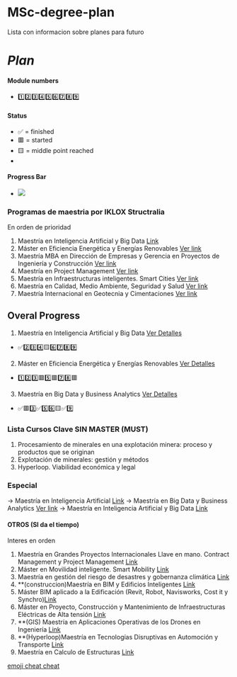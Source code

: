 # MSc-degree-plan
Lista con informacion sobre planes para futuro

# *Plan*
#### Module numbers
* :one::two::three::four::five::six::seven::eight::nine:
#### Status
* :white_check_mark: = finished
* :red_square: = started
* :yellow_square: = middle point reached
* 
#### Progress Bar
* ![](https://us-central1-progress-markdown.cloudfunctions.net/progress/1)

### Programas de maestria por IKLOX Structralia

En orden de prioridad
1. Maestría en Inteligencia Artificial y Big Data [Link](https://www.structuralia.com/formacion/master-ia-big-data)
2. Máster en Eficiencia Energética y Energías Renovables [Ver link](https://www.structuralia.com/formacion/master-en-eficiencia-energetica-y-energias-renovables)
3. Maestría MBA en Dirección de Empresas y Gerencia en Proyectos de Ingeniería y Construcción [Ver link](https://www.structuralia.com/formacion/master-mba-en-direccion-de-empresas-y-gerencia-en-proyectos-de-ingenieria-y-construccion)
4. Maestría en Project Management [Ver link](https://www.structuralia.com/formacion/master-en-project-management)
5. Maestría en Infraestructuras inteligentes. Smart Cities [Ver link](https://www.structuralia.com/formacion/master-en-infraestructuras-inteligentes-smart-cities)
6. Maestría en Calidad, Medio Ambiente, Seguridad y Salud [Ver link](https://www.structuralia.com/formacion/master-calidad-medio-ambiente-seguridad-salud)
7. Maestría Internacional en Geotecnia y Cimentaciones [Ver link](https://www.structuralia.com/formacion/master-internacional-geotecnia-cimentaciones)

## Overal Progress

1. Maestría en Inteligencia Artificial y Big Data [Ver Detalles](https://github.com/jotagectti/MSc-Inteligencia-Artificial-y-Big-Data)
* :white_check_mark::two::three::four::yellow_square::six::seven::eight::nine:
2. Máster en Eficiencia Energética y Energías Renovables [Ver Detalles](https://github.com/jotagectti/MSc-Eficiencia-Energetica-y-Energias-Renovables)
* :one::two::three::red_square::five::red_square::seven::eight::red_square:
3. Maestría en Big Data y Business Analytics [Ver Detalles](https://github.com/jotagectti/MSc-Big-Data-y-Business-Analytics)
* :white_check_mark::red_square::three::white_check_mark::five::six::yellow_square::white_check_mark::nine:

### Lista Cursos Clave SIN MASTER (MUST)
1. Procesamiento de minerales en una explotación minera: proceso y productos que se originan
2. Explotación de minerales: gestión y métodos
3. Hyperloop. Viabilidad económica y legal
### Especial
-> Maestría en Inteligencia Artificial [Link](https://www.structuralia.com/formacion/master-inteligencia-artificial-gestion-implantacion-modelos)
-> Maestría en Big Data y Business Analytics [Ver link](https://www.structuralia.com/formacion/master-en-big-data-y-business-analytics)
-> Maestría en Inteligencia Artificial y Big Data [Link](https://www.structuralia.com/formacion/master-ia-big-data)

#### OTROS (SI da el tiempo)
Interes en orden
1. Maestría en Grandes Proyectos Internacionales Llave en mano. Contract Management y Project Management [Link](https://www.structuralia.com/formacion/master-en-grandes-proyectos-internacionales-llave-en-mano-contract-management-y-project-management) 
2. Máster en Movilidad inteligente. Smart Mobility [Link](https://www.structuralia.com/formacion/master-en-smart-mobility)
3. Maestría en gestión del riesgo de desastres y gobernanza climática [Link](https://www.structuralia.com/formacion/master-gestion-riesgo-desastres-y-gobernanza-climatica)
4. **(construccion)Maestría en BIM y Edificios Inteligentes [Link](https://www.structuralia.com/formacion/master-bim-edificios-inteligentes)
5. Máster BIM aplicado a la Edificación (Revit, Robot, Navisworks, Cost it y Synchro)[Link](https://www.structuralia.com/formacion/master-bim-edificacion)
6. Máster en Proyecto, Construcción y Mantenimiento de Infraestructuras Eléctricas de Alta tensión [Link](https://www.structuralia.com/formacion/master-en-proyecto-construccion-y-mantenimiento-de-infraestructuras-electricas-de-alta-tension)
7. **(GIS) Maestría en Aplicaciones Operativas de los Drones en Ingeniería [Link](https://www.structuralia.com/formacion/master-en-aplicaciones-operativas-de-los-drones-en-ingenieria)
8. **(Hyperloop)Maestría en Tecnologías Disruptivas en Automoción y Transporte [Link](https://www.structuralia.com/formacion/master-tecnologias-disruptivas-automocion-transporte)
9. Maestría en Calculo de Estructuras [Link](https://www.structuralia.com/formacion/master-en-calculo-de-estructuras)

[emoji cheat cheat](https://github.com/ikatyang/emoji-cheat-sheet/blob/master/README.md#symbols)

